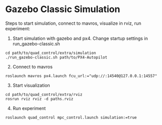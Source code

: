 # Gazebo Classic Simulation
Steps to start simulation, connect to mavros, visualize in rviz, run experiment:

1. Start simulation with gazebo and px4. Change startup settings in run_gazebo-classic.sh
```
cd path/to/quad_control/extra/simulation
./run_gazebo-classic.sh path/to/PX4-Autopilot
```
2. Connect to mavros
```
roslaunch mavros px4.launch fcu_url:="udp://:14540@127.0.0.1:14557"
```
3. Start visualization
```
cd path/to/quad_control/extra/rviz
rosrun rviz rviz -d paths.rviz
```
4. Run experiment
```
roslaunch quad_control mpc_control.launch simulation:=true
```
